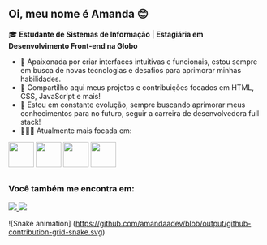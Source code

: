 ## Oi, meu nome é Amanda 😊
🎓 **Estudante de Sistemas de Informação** | **Estagiária em Desenvolvimento Front-end na Globo**

- 💜 Apaixonada por criar interfaces intuitivas e funcionais, estou sempre em busca de novas tecnologias e desafios para aprimorar minhas habilidades.
- 🔭 Compartilho aqui meus projetos e contribuições focados em HTML, CSS, JavaScript e mais!
- 🚀 Estou em constante evolução, sempre buscando aprimorar meus conhecimentos para no futuro, seguir a carreira de desenvolvedora full stack!
- 👩🏿‍💻 Atualmente mais focada em:

<div style="display: inline">
  <img width= "50" height= "50" src="https://cdn.jsdelivr.net/gh/devicons/devicon@latest/icons/html5/html5-original.svg" />
  <img width= "50" height= "50" src="https://cdn.jsdelivr.net/gh/devicons/devicon@latest/icons/react/react-original.svg" />
  <img width= "50" height= "50" src="https://cdn.jsdelivr.net/gh/devicons/devicon@latest/icons/javascript/javascript-original.svg" />
  <img width= "50" height= "50" src="https://cdn.jsdelivr.net/gh/devicons/devicon@latest/icons/tailwindcss/tailwindcss-original-wordmark.svg" />
</div>

##

### Você também me encontra em: 
  <a href="https://www.linkedin.com/in/amanda-hellen-10712a238/">
    <img src="https://img.shields.io/badge/linkedin-%230077B5.svg?style=for-the-badge&logo=linkedin&logoColor=white" />
  </a>
  
 <a href="mailto:amandahellen.spa@gmail.com">
    <img src="https://img.shields.io/badge/Gmail-D14836?style=for-the-badge&logo=gmail&logoColor=white" />
  </a>

![Snake animation] (https://github.com/amandaadev/blob/output/github-contribution-grid-snake.svg)







